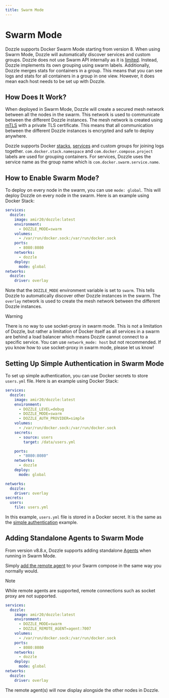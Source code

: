 ```yaml
---
title: Swarm Mode
---
```


# Swarm Mode

Dozzle supports Docker Swarm Mode starting from version 8. When using Swarm Mode, Dozzle will automatically discover services and custom groups. Dozzle does not use Swarm API internally as it is [limited](https://github.com/moby/moby/issues/33183). Instead, Dozzle implements its own grouping using swarm labels. Additionally, Dozzle merges stats for containers in a group. This means that you can see logs and stats for all containers in a group in one view. However, it does mean each host needs to be set up with Dozzle.

## How Does It Work?

When deployed in Swarm Mode, Dozzle will create a secured mesh network between all the nodes in the swarm. This network is used to communicate between the different Dozzle instances. The mesh network is created using [mTLS](https://www.cloudflare.com/learning/access-management/what-is-mutual-tls) with a private TLS certificate. This means that all communication between the different Dozzle instances is encrypted and safe to deploy anywhere.

Dozzle supports Docker [stacks](https://docs.docker.com/reference/cli/docker/stack/deploy/), [services](https://docs.docker.com/engine/swarm/how-swarm-mode-works/services/) and custom groups for joining logs together. `com.docker.stack.namespace` and `com.docker.compose.project` labels are used for grouping containers. For services, Dozzle uses the service name as the group name which is `com.docker.swarm.service.name`.

## How to Enable Swarm Mode?

To deploy on every node in the swarm, you can use `mode: global`. This will deploy Dozzle on every node in the swarm. Here is an example using Docker Stack:

```yml
services:
  dozzle:
    image: amir20/dozzle:latest
    environment:
      - DOZZLE_MODE=swarm
    volumes:
      - /var/run/docker.sock:/var/run/docker.sock
    ports:
      - 8080:8080
    networks:
      - dozzle
    deploy:
      mode: global
networks:
  dozzle:
    driver: overlay
```

Note that the `DOZZLE_MODE` environment variable is set to `swarm`. This tells Dozzle to automatically discover other Dozzle instances in the swarm. The `overlay` network is used to create the mesh network between the different Dozzle instances.

> [!WARNING]
> There is no way to use socket-proxy in swarm mode. This is not a limitation of Dozzle, but rather a limitation of Docker itself as all services in a swarm are behind a load balancer which means Dozzle cannot connect to a specific service. You can use `network_mode: host` but not recommended. If you know how to use socket-proxy in swarm mode, please let us know!

## Setting Up Simple Authentication in Swarm Mode

To set up simple authentication, you can use Docker secrets to store `users.yml` file. Here is an example using Docker Stack:

```yml
services:
  dozzle:
    image: amir20/dozzle:latest
    environment:
      - DOZZLE_LEVEL=debug
      - DOZZLE_MODE=swarm
      - DOZZLE_AUTH_PROVIDER=simple
    volumes:
      - /var/run/docker.sock:/var/run/docker.sock
    secrets:
      - source: users
        target: /data/users.yml

    ports:
      - "8080:8080"
    networks:
      - dozzle
    deploy:
      mode: global

networks:
  dozzle:
    driver: overlay
secrets:
  users:
    file: users.yml
```

In this example, `users.yml` file is stored in a Docker secret. It is the same as the [simple authentication](/guide/authentication#generating-users-yml) example.

## Adding Standalone Agents to Swarm Mode

From version v8.8.x, Dozzle supports adding standalone [Agents](/guide/agent) when running in Swarm Mode.

Simply [add the remote agent](/guide/agent#how-to-connect-to-an-agent) to your Swarm compose in the same way you normally would.

> [!NOTE]
> While remote agents are supported, remote connections such as socket proxy are not supported.

```yml
services:
  dozzle:
    image: amir20/dozzle:latest
    environment:
      - DOZZLE_MODE=swarm
      - DOZZLE_REMOTE_AGENT=agent:7007
    volumes:
      - /var/run/docker.sock:/var/run/docker.sock
    ports:
      - 8080:8080
    networks:
      - dozzle
    deploy:
      mode: global
networks:
  dozzle:
    driver: overlay
```

The remote agent(s) will now display alongside the other nodes in Dozzle.

